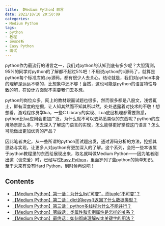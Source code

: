 ```yaml
---
title: 【Medium Python】前言
date: 2021/10/10 20:50:09
categories:
- Medium Python
tags:
- python
- 教程
- 源码分析
- Easy Python
- 面试
---
```


python作为最流行的语言之一，我们对python的认知到底有多少呢？大胆猜测，95%的同学对python的了解都不超过5%吧！不用说python的c源码了，就算是python每个标准库的.py源码，都有很少人去关心。结论就是，我们对python本身的理解是远远不够的，比想象中还不够！当然，这也可能是python的语言特性导致的吧，在设计方面就不需要我们去多想。

python的岗位众多，网上的教材跟面试题也很多，然而很多都是八股文，浅尝辄止，鲜有深度的挖掘，让人知其然而不知其所以然，处处透露着对技术的不敬！想想看，游戏程序员学lua，一些C Library的实现、Lua底层机理都需要熟悉，python比lua应用会更加广泛，为什么就不可以去熟悉类似的东西呢？python的应用场景那么多，不去深入了解这门语言的实现，怎么能够更好掌控这门语言？怎么可能做出更加优秀的产品？

因此笔者决定，从一些所谓的python面试题出发，通过源码分析的方法，挖掘其思路与实现，让更多人对python有更加深入的了解。这个系列，会把一些本该属于python教程里的东西给展现出来，取名就叫做Medium Python——因为笔者刚出道（谈恋爱）时，已经写过[Easy Python](https://utmhikari.top/categories/Easy-Python/)，里面罗列了些python的简单知识。至于未来有没有Hard Python，到时候再说吧！

## Contents

- [【Medium Python】第一话：为什么list“可变”，而tuple“不可变”？](https://utmhikari.top/2021/10/17/mediumpython/i/)
- [【Medium Python】第二话：dict的keys()返回了什么数据类型？](https://utmhikari.top/2021/10/23/mediumpython/ii/)
- [【Medium Python】第三话：python多线程为什么不能并行？](https://utmhikari.top/2021/10/30/mediumpython/iii/)
- [【Medium Python】第四话：类属性和实例属性是怎样的关系？](https://utmhikari.top/2021/11/06/mediumpython/iv/)
- [【Medium Python】最终话：如何彻底理解with关键字的用法？](https://utmhikari.top/2021/11/13/mediumpython/v/)
